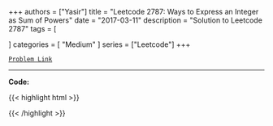 
+++
authors = ["Yasir"]
title = "Leetcode 2787: Ways to Express an Integer as Sum of Powers"
date = "2017-03-11"
description = "Solution to Leetcode 2787"
tags = [
    
]
categories = [
    "Medium"
]
series = ["Leetcode"]
+++



[`Problem Link`](https://leetcode.com/problems/ways-to-express-an-integer-as-sum-of-powers/description/)

---

**Code:**

{{< highlight html >}}

{{< /highlight >}}

